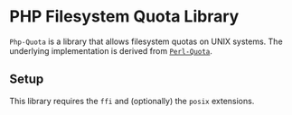 # PHP Filesystem Quota Library

`Php-Quota` is a library that allows filesystem quotas on UNIX systems.
The underlying implementation is derived from [`Perl-Quota`](https://github.com/tomzox/Perl-Quota).

## Setup

This library requires the `ffi` and (optionally) the `posix` extensions.


